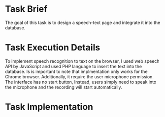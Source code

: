 # Task Brief
The goal of this task is to design a speech-text page and integrate it into the database.

# Task Execution Details
To implement speech recognition to text on the browser, I used web speech API by JavaScript and used PHP language to insert the text into the database.
Is is important to note that implmentation only works for the Chrome browser. Additionally, it require the user microphone permission. The interface has no start button, Instead, users simply need to speak into the microphone and the recording will start automatically.

# Task Implementation
